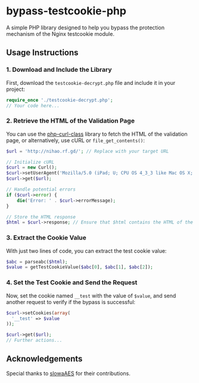 # bypass-testcookie-php

A simple PHP library designed to help you bypass the protection mechanism of the Nginx testcookie module.

## Usage Instructions

### 1. Download and Include the Library

First, download the `testcookie-decrypt.php` file and include it in your project:

```php
require_once './testcookie-decrypt.php';
// Your code here...
```

### 2. Retrieve the HTML of the Validation Page

You can use the [php-curl-class](https://github.com/php-curl-class/php-curl-class) library to fetch the HTML of the validation page, or alternatively, use cURL or `file_get_contents()`:

```php
$url = 'http://nihao.rf.gd/'; // Replace with your target URL

// Initialize cURL
$curl = new Curl();
$curl->setUserAgent('Mozilla/5.0 (iPad; U; CPU OS 4_3_3 like Mac OS X; en-us) AppleWebKit/533.17.9 (KHTML, like Gecko) Version/5.0.2 Mobile/8J2 Safari/6533.18.5');
$curl->get($url);

// Handle potential errors
if ($curl->error) {
    die('Error: ' . $curl->errorMessage);
}

// Store the HTML response
$html = $curl->response; // Ensure that $html contains the HTML of the validation page.
```

### 3. Extract the Cookie Value

With just two lines of code, you can extract the test cookie value:

```php
$abc = parseabc($html);
$value = getTestCookieValue($abc[0], $abc[1], $abc[2]);
```

### 4. Set the Test Cookie and Send the Request

Now, set the cookie named `__test` with the value of `$value`, and send another request to verify if the bypass is successful:

```php
$curl->setCookies(array(
  '__test' => $value
));

$curl->get($url);
// Further actions...
```

## Acknowledgements

Special thanks to [slowaAES](https://github.com/octopius/slowaes) for their contributions.